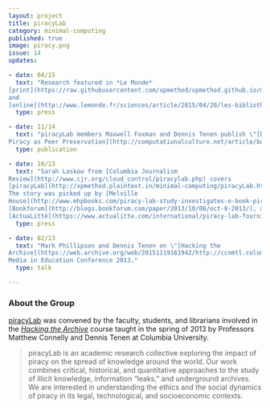 ```yaml
---
layout: project
title: piracyLab
category: minimal-computing
published: true
image: piracy.png
issue: 14
updates:

- date: 04/15
  text: "Research featured in *Le Monde*
[print](https://raw.githubusercontent.com/xpmethod/xpmethod.github.io/master/public/lemonde1.png)
and
[online](http://www.lemonde.fr/sciences/article/2015/04/20/les-bibliotheques-clandestines-de-l-edition-scientifique_4619506_1650684.html)."
  type: press

- date: 11/14
  text: "piracyLab members Maxwell Foxman and Dennis Tenen publish \"[Book
Piracy as Peer Preservation](http://computationalculture.net/article/book-piracy-as-peer-preservation)\" in Computational Culture, no. 4."
  type: publication

- date: 10/13
  text: "Sarah Laskow from [Columbia Journalism
Review](http://www.cjr.org/cloud_control/piracylab.php) covers
[piracyLab](http://xpmethod.plaintext.in/minimal-computing/piracyLab.html).
The story was picked up by [Melville
House](http://www.mhpbooks.com/piracy-lab-study-investigates-e-book-piracy/),
[Bookforum](http://blogs.bookforum.com/paper/2013/10/08/oct-8-2013/), and
[ActuaLitté](https://www.actualitte.com/international/piracy-lab-fournit-son-eclairage-sur-le-piratage-de-contenus-universitaires-45495.htm)."
  type: press

- date: 02/13
  text: "Mark Phillipson and Dennis Tenen on \"[Hacking the
Archive](https://web.archive.org/web/20151119161942/http://ccnmtl.columbia.edu/nme2013/sessions.html)\" at New
Media in Education Conference 2013."
  type: talk

---
```


### About the Group

[piracyLab](http://piracylab.org/) was convened by the faculty, students, and
librarians involved in the [*Hacking the
Archive*](https://docs.google.com/document/d/1c_Gts-FzjsdnOLcIMugq4B61uMGjiFOEzJ7ecEENSbo/edit?usp=sharing)
course taught in the spring of 2013 by Professors Matthew Connelly and Dennis
Tenen at Columbia University.

> piracyLab is an academic research collective exploring the impact of piracy
on the spread of knowledge around the world. Our work combines critical,
historical, and quantitative approaches to the study of illicit knowledge,
information “leaks,” and underground archives. We are interested in
understanding the ethics and the social dynamics of piracy in its legal,
technological, and socioeconomic contexts.
